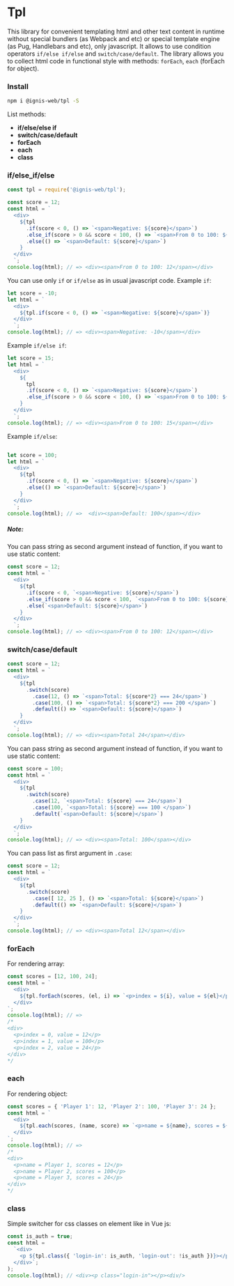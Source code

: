# Tpl
This library for convenient templating html and other text content in runtime without special bundlers (as Webpack and etc) or special template engine (as Pug, Handlebars and etc), only javascript.
It allows to use condition operators `if/else if/else` and `switch/case/default`. The library allows you to collect html code in functional style with methods: `forEach`, `each` (forEach for object).

### Install
```sh
npm i @ignis-web/tpl -S
```

List methods:
  * **if/else/else if**
  * **switch/case/default**
  * **forEach**
  * **each**
  * **class**

### if/else_if/else
```js
const tpl = require('@ignis-web/tpl');

const score = 12;
const html = `
  <div>
    ${tpl
      .if(score < 0, () => `<span>Negative: ${score}</span>`)
      .else_if(score > 0 && score < 100, () => `<span>From 0 to 100: ${score}</span>`)
      .else(() => `<span>Default: ${score}</span>`)
    }
  </div>
  `;
console.log(html); // => <div><span>From 0 to 100: 12</span></div>
```

You can use only `if` or `if/else` as in usual javascript code.
Example `if`:
```js
let score = -10;
let html = `
  <div>
    ${tpl.if(score < 0, () => `<span>Negative: ${score}</span>`)}
  </div>
  `;
console.log(html); // => <div><span>Negative: -10</span></div>
```

Example `if/else if`:
```js
let score = 15;
let html = `
  <div>
    ${
      tpl
      .if(score < 0, () => `<span>Negative: ${score}</span>`)
      .else_if(score > 0 && score < 100, () => `<span>From 0 to 100: ${score}</span>`)
    }
  </div>
  `;
console.log(html); // => <div><span>From 0 to 100: 15</span></div>
```

Example `if/else`:
```js

let score = 100;
let html = `
  <div>
    ${tpl
      .if(score < 0, () => `<span>Negative: ${score}</span>`)
      .else(() => `<span>Default: ${score}</span>`)
    }
  </div>
  `;
console.log(html); // =>  <div><span>Default: 100</span></div>
```

##### Note:
You can pass string as second argument instead of function, if you want to use static content:
```js
const score = 12;
const html = `
  <div>
    ${tpl
      .if(score < 0, `<span>Negative: ${score}</span>`)
      .else_if(score > 0 && score < 100, `<span>From 0 to 100: ${score}</span>`)
      .else(`<span>Default: ${score}</span>`)
    }
  </div>
  `;
console.log(html); // => <div><span>From 0 to 100: 12</span></div>
```


### switch/case/default
```js
const score = 12;
const html = `
  <div>
    ${tpl
      .switch(score)
        .case(12, () => `<span>Total: ${score*2} === 24</span>`)
        .case(100, () => `<span>Total: ${score*2} === 200 </span>`)
        .default(() => `<span>Default: ${score}</span>`)
    }
  </div>
  `;
console.log(html); // => <div><span>Total 24</span></div>
```

You can pass string as second argument instead of function, if you want to use static content:
```js
const score = 100;
const html = `
  <div>
    ${tpl
      .switch(score)
        .case(12, `<span>Total: ${score} === 24</span>`)
        .case(100, `<span>Total: ${score} === 100 </span>`)
        .default(`<span>Default: ${score}</span>`)
    }
  </div>
  `;
console.log(html); // => <div><span>Total: 100</span></div>
```

You can pass list as first argument in `.case`:
```js
const score = 12;
const html = `
  <div>
    ${tpl
      .switch(score)
        .case([ 12, 25 ], () => `<span>Total: ${score}</span>`)
        .default(() => `<span>Default: ${score}</span>`)
    }
  </div>
  `;
console.log(html); // => <div><span>Total 12</span></div>
```

### forEach
For rendering array:
```js
const scores = [12, 100, 24];
const html = `
  <div>
    ${tpl.forEach(scores, (el, i) => `<p>index = ${i}, value = ${el}</p>`)}
  </div>
`;
console.log(html); // =>
/*
<div>
  <p>index = 0, value = 12</p>
  <p>index = 1, value = 100</p>
  <p>index = 2, value = 24</p>
</div>
*/
```

### each
For rendering object:
```js
const scores = { 'Player 1': 12, 'Player 2': 100, 'Player 3': 24 };
const html = `
  <div>
    ${tpl.each(scores, (name, score) => `<p>name = ${name}, scores = ${score}</p>`)}
  </div>
`;
console.log(html); // =>
/*
<div>
  <p>name = Player 1, scores = 12</p>
  <p>name = Player 2, scores = 100</p>
  <p>name = Player 3, scores = 24</p>
</div>
*/
```

### class
Simple switcher for css classes on element like in Vue js:
```js
const is_auth = true;
const html =
  `<div>
    <p ${tpl.class({ 'login-in': is_auth, 'login-out': !is_auth })}></p>
  </div>`;
);
console.log(html); // <div><p class="login-in"></p><div/>
```


